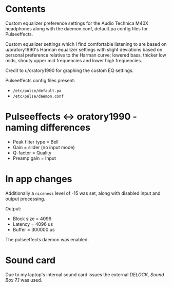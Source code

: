 # Contents

Custom equalizer preference settings for the Audio Technica M40X headphones along with the daemon.conf, default.pa config files for Pulseeffects.

Custom equalizer settings which I find comfortable listening to are based on u/oratory1990's Harman equalizer settings with slight deviations based on personal preference relative to the Harman curve; lowered bass, thicker low mids, shouty upper mid frequencies and lower high frequencies.

Credit to u/oratory1990 for graphing the custom EQ settings.

Pulseeffects config files present:
- `/etc/pulse/default.pa`  
- `/etc/pulse/daemon.conf`  

# Pulseeffects <-> oratory1990 - naming differences
- Peak filter type = Bell
- Gain = slider (no input mode)
- Q-factor = Quality
- Preamp gain = Input 

# In app changes
Additionally a `niceness` level of -15 was set, along with disabled input and output processing.

Output: 
- Block size = 4096
- Latency = 4096 us
- Buffer = 300000 us

The pulseeffects daemon was enabled.

# Sound card
Due to my laptop's internal sound card issues the external *DELOCK, Sound Box 7.1* was used.




